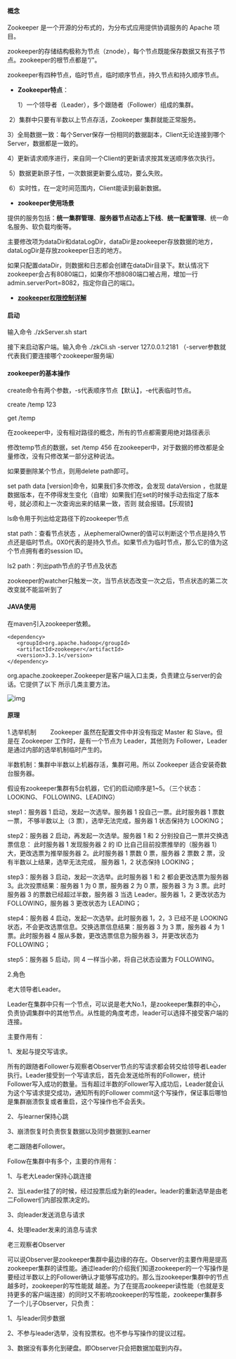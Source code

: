 #### 概念

Zookeeper 是一个开源的分布式的，为分布式应用提供协调服务的 Apache 项目。

zookeeper的存储结构极称为节点（znode），每个节点既能保存数据又有孩子节点。zookeeper的根节点都是“/"。

zookeeper有四种节点，临时节点，临时顺序节点，持久节点和持久顺序节点。

- **Zookeeper特点**：

  1）一个领导者（Leader），多个跟随者（Follower）组成的集群。

​        2）集群中只要有半数以上节点存活，Zookeeper 集群就能正常服务。

​		3）全局数据一致：每个Server保存一份相同的数据副本，Client无论连接到哪个Server，数据都是一致的。

​		4）更新请求顺序进行，来自同一个Client的更新请求按其发送顺序依次执行。

​		5）数据更新原子性，一次数据更新要么成功，要么失败。

​		6）实时性，在一定时间范围内，Client能读到最新数据。



- **zookeeper使用场景**

​         提供的服务包括：**统一集群管理**、**服务器节点动态上下线**、**统一配置管理**、统一命名服务、软负载均衡等。

​         主要修改项为dataDir和dataLogDir，dataDir是zookeeper存放数据的地方，dataLogDir是存放zookeeper日志的地方。

​         如果只配置dataDir，则数据和日志都会创建在dataDir目录下。默认情况下zookeeper会占有8080端口，如果你不想8080端口被占用，增加一行admin.serverPort=8082，指定你自己的端口。



-    [**zookeeper权限控制详解**](https://blog.csdn.net/u014630623/article/details/103749103)       

#### 启动

输入命令 ./zkServer.sh start 

接下来启动客户端。输入命令 ./zkCli.sh -server 127.0.0.1:2181 （-server参数就代表我们要连接哪个zookeeper服务端）

#### zookeeper的基本操作

create命令有两个参数，-s代表顺序节点【默认】，-e代表临时节点。

create /temp 123

get /temp

在zookeeper中，没有相对路径的概念，所有的节点都需要用绝对路径表示

修改temp节点的数据，set /temp 456    在zookeeper中，对于数据的修改都是全量修改，没有只修改某一部分这种说法。

如果要删除某个节点，则用delete path即可。

set path data [version]命令，如果我们多次修改，会发现  dataVersion ，也就是数据版本，在不停得发生变化（自增）如果我们在set的时候手动去指定了版本号，就必须和上一次查询出来的结果一致，否则 就会报错。【乐观锁】

ls命令用于列出给定路径下的zookeeper节点

stat path：查看节点状态  ，从ephemeralOwner的值可以判断这个节点是持久节点还是临时节点。0X0代表的是持久节点。如果节点为临时节点，那么它的值为这个节点拥有者的session ID。

 ls2 path：列出path节点的子节点及状态

zookeeper的watcher只触发一次，当节点状态改变一次之后，节点状态的第二次改变就不能监听到了

#### JAVA使用

在maven引入zookeeper依赖。

```
<dependency>
   <groupId>org.apache.hadoop</groupId>
   <artifactId>zookeeper</artifactId>
   <version>3.3.1</version>
</dependency>
```


   org.apache.zookeeper.Zookeeper是客户端入口主类，负责建立与server的会话。它提供了以下 所示几类主要方法。 


![img](https://gitee.com/workerbo/gallery/raw/master/2020/20180618173123579)

#### 原理

1.选举机制
  Zookeeper 虽然在配置文件中并没有指定 Master 和 Slave。但是在 Zookeeper 工作时，是有一个节点为 Leader，其他则为 Follower，Leader 是通过内部的选举机制临时产生的。

半数机制：集群中半数以上机器存活，集群可用。所以 Zookeeper 适合安装奇数台服务器。



假设有zookeeper集群有5台机器，它们的启动顺序是1~5。（三个状态：LOOKING、 FOLLOWING、LEADING）

step1：服务器 1 启动，发起一次选举。服务器 1 投自己一票。此时服务器 1 票数一票， 不够半数以上（3 票），选举无法完成，服务器 1 状态保持为 LOOKING；

step2：服务器 2 启动，再发起一次选举。服务器 1 和 2 分别投自己一票并交换选票信息： 此时服务器 1 发现服务器 2 的 ID 比自己目前投票推举的（服务器 1）大，更改选票为推举服务器 2。此时服务器 1 票数 0 票，服务器 2 票数 2 票，没有半数以上结果，选举无法完成， 服务器 1，2 状态保持 LOOKING；

step3：服务器 3 启动，发起一次选举。此时服务器 1 和 2 都会更改选票为服务器 3。此次投票结果：服务器 1 为 0 票，服务器 2 为 0 票，服务器 3 为 3 票。此时服务器 3 的票数已经超过半数，服务器 3 当选 Leader。服务器 1，2 更改状态为 FOLLOWING，服务器 3 更改状态为 LEADING；

step4：服务器 4 启动，发起一次选举。此时服务器 1，2，3 已经不是 LOOKING 状态，不会更改选票信息。交换选票信息结果：服务器 3 为 3 票，服务器 4 为 1 票。此时服务器 4 服从多数，更改选票信息为服务器 3，并更改状态为 FOLLOWING；

step5：服务器 5 启动，同 4 一样当小弟，将自己状态设置为 FOLLOWING。

2.角色

老大领导者Leader。

Leader在集群中只有一个节点，可以说是老大No.1，是zookeeper集群的中心，负责协调集群中的其他节点。从性能的角度考虑，leader可以选择不接受客户端的连接。

主要作用有：

1、发起与提交写请求。

所有的跟随者Follower与观察者Observer节点的写请求都会转交给领导者Leader执行。Leader接受到一个写请求后，首先会发送给所有的Follower，统计Follower写入成功的数量。当有超过半数的Follower写入成功后，Leader就会认为这个写请求提交成功，通知所有的Follower commit这个写操作，保证事后哪怕是集群崩溃恢复或者重启，这个写操作也不会丢失。

2、与learner保持心跳

3、崩溃恢复时负责恢复数据以及同步数据到Learner

 

老二跟随者Follower。

Follow在集群中有多个，主要的作用有：

1、与老大Leader保持心跳连接

2、当Leader挂了的时候，经过投票后成为新的leader。leader的重新选举是由老二Follower们内部投票决定的。

3、向leader发送消息与请求

4、处理leader发来的消息与请求

 

老三观察者Observer

可以说Observer是zookeeper集群中最边缘的存在。Observer的主要作用是提高zookeeper集群的读性能。通过leader的介绍我们知道zookeeper的一个写操作是要经过半数以上的Follower确认才能够写成功的。那么当zookeeper集群中的节点越多时，zookeeper的写性能就 越差。为了在提高zookeeper读性能（也就是支持更多的客户端连接）的同时又不影响zookeeper的写性能，zookeeper集群多了一个儿子Observer，只负责：

1、与leader同步数据

2、不参与leader选举，没有投票权。也不参与写操作的提议过程。

3、数据没有事务化到硬盘。即Observer只会把数据加载到内存。
